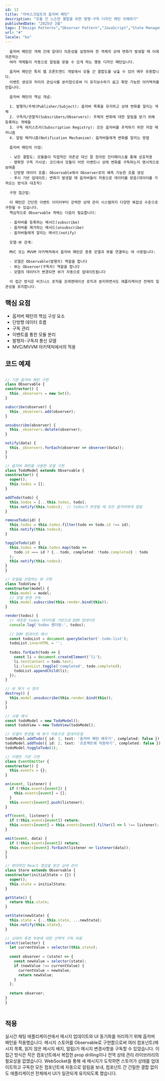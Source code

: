 ```yaml
---
id: 13
title: "자바스크립트의 옵저버 패턴"
description: "모듈 간 느슨한 결합을 위한 발행-구독 디자인 패턴 이해하기"
publishedDate: "2025년 3월"
tags: ["Design Patterns","Observer Pattern","JavaScript","State Management","Event-driven Programming"]
url: "#"
locale: "ko"
---
```



      옵저버 패턴은 객체 간에 일대다 의존성을 설정하여 한 객체의 상태 변화가 발생할 때 이에 의존하는 
      여러 객체들이 자동으로 알림을 받을 수 있게 하는 행동 디자인 패턴입니다.
      
      옵저버 패턴은 특히 웹 프론트엔드 개발에서 모듈 간 결합도를 낮출 수 있어 매우 유용합니다. 
      이벤트 생성과 처리의 관심사를 분리함으로써 더 유지보수하기 쉽고 확장 가능한 아키텍처를 만듭니다.
      
      옵저버 패턴의 핵심 개념:
      
      1. 발행자/주체(Publisher/Subject): 옵저버 목록을 유지하고 상태 변화를 알리는 객체
      2. 구독자/관찰자(Subscribers/Observers): 주체의 변화에 대한 알림을 받기 위해 등록하는 객체들
      3. 구독 레지스트리(Subscription Registry): 모든 옵저버를 추적하기 위한 저장 메커니즘
      4. 알림 메커니즘(Notification Mechanism): 옵저버들에게 변화를 알리는 방법
      
      옵저버 패턴의 이점:
      
      - 낮은 결합도: 모듈들이 직접적인 의존성 대신 잘 정의된 인터페이스를 통해 상호작용
      - 명확한 구독 가시성: 코드에서 모듈이 어떤 이벤트나 상태 변화를 구독하는지 명시적으로 보여줌
      - 단방향 데이터 흐름: Observable에서 Observer로의 예측 가능한 흐름 생성
      - 푸시 기반 업데이트: 변화가 발생할 때 옵저버들이 자동으로 데이터를 받음(데이터를 가져오는 방식과 대조적)
      
      구현 접근법:
      
      이 패턴은 간단한 이벤트 이미터부터 강력한 상태 관리 시스템까지 다양한 복잡성 수준으로 구현될 수 있습니다. 
      핵심적으로 Observable 객체는 다음이 필요합니다:
      
      - 옵저버를 등록하는 메서드(subscribe)
      - 옵저버를 제거하는 메서드(unsubscribe)
      - 옵저버들에게 알리는 메서드(notify)
      
      모델-뷰 관계:
      
      MVC 또는 MVVM 아키텍처에서 옵저버 패턴은 종종 모델과 뷰를 연결하는 데 사용됩니다:
      
      - 모델은 Observable(발행자) 역할을 합니다
      - 뷰는 Observer(구독자) 역할을 합니다
      - 모델의 데이터가 변경되면 뷰가 자동으로 업데이트됩니다
      
      이 접근 방식은 비즈니스 로직을 프레젠테이션 로직과 분리하면서도 애플리케이션 전체의 일관성을 유지합니다.
    

## 핵심 요점

- 옵저버 패턴의 핵심 구성 요소
- 단방향 데이터 흐름
- 구독 관리
- 이벤트를 통한 모듈 분리
- 발행자-구독자 통신 모델
- MVC/MVVM 아키텍처에서의 적용


## 코드 예제

```typescript

// 기본 옵저버 패턴 구현
class Observable {
constructor() {
  this._observers = new Set();
}

subscribe(observer) {
  this._observers.add(observer);
}

unsubscribe(observer) {
  this._observers.delete(observer);
}

notify(data) {
  this._observers.forEach(observer => observer(data));
}
}

// 옵저버 패턴을 사용한 모델 구현
class TodoModel extends Observable {
constructor() {
  super();
  this.todos = [];
}

addTodo(todo) {
  this.todos = [...this.todos, todo];
  this.notify(this.todos);  // todos가 변경될 때 모든 옵저버에게 알림
}

removeTodo(id) {
  this.todos = this.todos.filter(todo => todo.id !== id);
  this.notify(this.todos);
}

toggleTodo(id) {
  this.todos = this.todos.map(todo => 
    todo.id === id ? {...todo, completed: !todo.completed} : todo
  );
  this.notify(this.todos);
}
}

// 모델을 관찰하는 뷰 구현
class TodoView {
constructor(model) {
  this.model = model;
  // 모델 변경 구독
  this.model.subscribe(this.render.bind(this));
}

render(todos) {
  // 새로운 todos 데이터를 기반으로 DOM 업데이트
  console.log('todos 렌더링:', todos);
  
  // DOM 업데이트 예시
  const todoList = document.querySelector('.todo-list');
  todoList.innerHTML = '';
  
  todos.forEach(todo => {
    const li = document.createElement('li');
    li.textContent = todo.text;
    li.classList.toggle('completed', todo.completed);
    todoList.appendChild(li);
  });
}

// 뷰 제거 시 정리
destroy() {
  this.model.unsubscribe(this.render.bind(this));
}
}

// 사용 예시
const todoModel = new TodoModel();
const todoView = new TodoView(todoModel);

// 모델이 변경될 때 뷰가 자동으로 업데이트됨
todoModel.addTodo({ id: 1, text: '옵저버 패턴 배우기', completed: false });
todoModel.addTodo({ id: 2, text: '프로젝트에 적용하기', completed: false });
todoModel.toggleTodo(1);

// 이벤트 기반 구현
class EventEmitter {
constructor() {
  this.events = {};
}

on(event, listener) {
  if (!this.events[event]) {
    this.events[event] = [];
  }
  this.events[event].push(listener);
}

off(event, listener) {
  if (!this.events[event]) return;
  this.events[event] = this.events[event].filter(l => l !== listener);
}

emit(event, data) {
  if (!this.events[event]) return;
  this.events[event].forEach(listener => listener(data));
}
}

// 현대적인 React 영감을 받은 상태 관리
class Store extends Observable {
constructor(initialState = {}) {
  super();
  this.state = initialState;
}

getState() {
  return this.state;
}

setState(newState) {
  this.state = {...this.state, ...newState};
  this.notify(this.state);
}

// 상태의 특정 부분에 대한 선택적 구독 허용
select(selector) {
  let currentValue = selector(this.state);
  
  const observer = (state) => {
    const newValue = selector(state);
    if (newValue !== currentValue) {
      currentValue = newValue;
      return newValue;
    }
  };
  
  return observer;
}
}
    
```


## 적용

실시간 채팅 애플리케이션에서 메시지 업데이트와 UI 동기화를 처리하기 위해 옵저버 패턴을 적용했습니다. 메시지 스토어를 Observable로 구현함으로써 여러 컴포넌트(메시지 목록, 읽지 않은 메시지 배지, 알림)가 메시지 변경사항을 구독할 수 있었습니다. 이 접근 방식은 작은 컴포넌트에서 복잡한 prop drilling이나 전역 상태 관리 라이브러리의 필요성을 없앴습니다. WebSocket을 통해 새 메시지가 도착하면 스토어가 상태를 업데이트하고 구독한 모든 컴포넌트에 자동으로 알림을 보내, 컴포넌트 간 긴밀한 결합 없이도 애플리케이션 전체에서 UI가 일관되게 유지되도록 했습니다.

